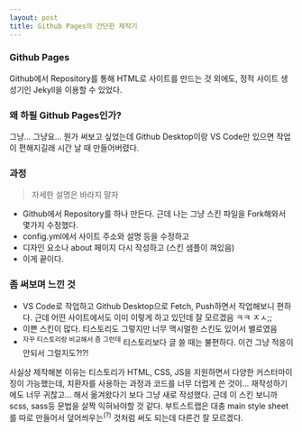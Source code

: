 ```yaml
---
layout: post
title: Github Pages의 간단한 제작기
---
```


### Github Pages
Github에서 Repository를 통해 HTML로 사이트를 만드는 것 외에도, 정적 사이트 생성기인 Jekyll을 이용할 수 있었다.
&nbsp;
### 왜 하필 Github Pages인가?
그냥... 그냥요... 뭔가 써보고 싶었는데 Github Desktop이랑 VS Code만 있으면 작업이 편해지길래 시간 날 때 만들어버렸다.
&nbsp;
### 과정 
> 자세한 설명은 바라지 말자
* Github에서 Repository를 하나 만든다. 근데 나는 그냥 스킨 파일을 Fork해와서 몇가지 수정했다.
* config.yml에서 사이트 주소와 설명 등을 수정하고
* 디자인 요소나 about 페이지 다시 작성하고 (스킨 샘플이 껴있음)
* 이게 끝이다.
&nbsp;
### 좀 써보며 느낀 것
* VS Code로 작업하고 Github Desktop으로 Fetch, Push하면서 작업해보니 편하다. 근데 어떤 사이트에서도 이미 이렇게 하고 있던데 잘 모르겠음 ㅋㅋ ㅈㅅ;;
* 이쁜 스킨이 많다. 티스토리도 그렇지만 너무 맥시멀한 스킨도 있어서 별로였음
* <sup>자꾸 티스토리랑 비교해서 좀 그런데</sup> 티스토리보다 글 쓸 때는 불편하다. 이건 그냥 적응이 안되서 그럴지도?!?!
&nbsp;

사실상 제작해본 이유는 티스토리가 HTML, CSS, JS을 지원하면서 다양한 커스터마이징이 가능했는데, 치환자를 사용하는 과정과 코드를 너무 더럽게 쓴 것이... 재작성하기에도 너무 귀찮고... 해서 옮겨왔다기 보다 그냥 새로 작성했다. 근데 이 스킨 보니까 scss, sass등 문법을 살짝 익혀놔야할 것 같다. 부트스트랩은 대충 main style sheet를 따로 만들어서 덮어씌우는<sup>(?)</sup> 것처럼 써도 되는데 다른건 잘 모르겠다.